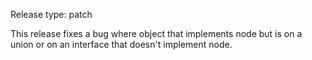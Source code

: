 Release type: patch

This release fixes a bug where object that implements
node but is on a union or on an interface that doesn't implement node.
